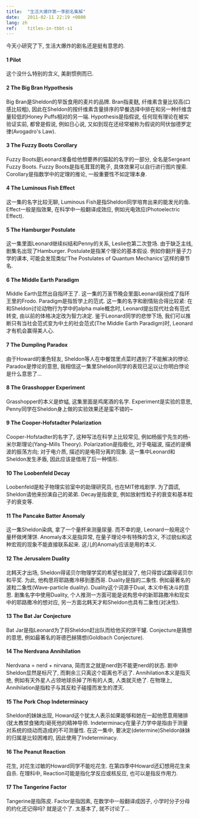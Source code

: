 ```yaml
---
title:  "生活大爆炸第一季剧名集解"
date:   2011-02-11 22:19 +0800
lang: zh
ref:    titles-in-tbbt-s1
---
```


今天小研究了下, 生活大爆炸的剧名还是挺有意思的.

#### 1 Pilot

这个没什么特别的含义, 美剧惯例而已.

#### 2 The Big Bran Hypothesis

Big Bran是Sheldon的早饭食用的麦片的品牌. Bran指麦麸, 纤维素含量比较高(口感比较粗), 因此在Sheldon的按纤维素含量排序的早餐选择中排在和另一种纤维含量较低的Honey Puffs相对的另一端. Hypothesis是指假说, 任何现有理论在被实验证实前, 都曾是假说, 例如日心说, 又如到现在还经常被称为假说的阿伏伽德罗定律(Avogadro's Law).

#### 3 The Fuzzy Boots Corollary

Fuzzy Boots是Leonard准备给他想要养的猫起的名字的一部分, 全名是Sergeant Fuzzy Boots. Fuzzy Boots是指毛茸茸的靴子, 具体效果可以自行进行图片搜索. Corollary是指数学中的定理的推论, 一般重要性不如定理本身.

#### 4 The Luminous Fish Effect

这一集的名字比较无聊, Luminous Fish是指Sheldon同学培育出来的能发光的鱼. Effect一般是指效果, 在科学中一般翻译成效应, 例如光电效应(Photoelectric Effect).

#### 5 The Hamburger Postulate

这一集里面Leonard继续纠结和Penny的关系, Leslie也第二次登场. 由于缺乏主线, 剧集名出现了Hamburger. Postulate是指某个理论的基本假设. 例如你翻开量子力学的课本, 可能会发现类似'The Postulates of Quantum Mechanics'这样的章节名.

#### 6 The Middle Earth Paradigm

Middle Earth显然出自指环王了. 这一集的万圣节晚会里面Leonard装扮成了指环王里的Frodo. Paradigm是指哲学上的范式. 这一集的名字和剧情贴合得比较紧: 在和Sheldon讨论动物行为学中的alpha male概念时, Leonard提出现代社会有范式转变, 由以前的体格决定改为智力决定. 鉴于Leonard同学的悲惨下场, 我们可以推断只有当社会范式变为中土的社会范式(The Middle Earth Paradigm)时, Leonard才有机会赢得美人心.

#### 7 The Dumpling Paradox

由于Howard的重色轻友, Sheldon等人在中餐馆里点菜时遇到了不能解决的悖论. Paradox是悖论的意思, 我相信这一集里Sheldon同学的表现已足以让你明白悖论是什么意思了...

#### 8 The Grasshopper Experiment

Grasshopper的本义是蚱蜢, 这集里面是鸡尾酒的名字. Experiment是实验的意思, Penny同学在Sheldon身上做的实验效果还是蛮不错的~

#### 9 The Cooper-Hofstadter Polarization

Cooper-Hofstadter的名字了, 这种写法在科学上比较常见, 例如杨振宁先生的杨-米尔斯理论(Yang–Mills Theory). Polarization是指极化, 对于电磁波, 描述的是横波的振荡方向; 对于电介质, 描述的是电荷分离的现象. 这一集中Leonard和Sheldon发生矛盾, 因此应该是借用了后一种情形.

#### 10 The Loobenfeld Decay

Loobenfeld是粒子物理实验室中的助理研究员, 也在MIT修戏剧学. 为了圆谎, Sheldon请他来扮演自己的弟弟. Decay是指衰变, 例如放射性粒子的衰变和基本粒子的衰变等.

#### 11 The Pancake Batter Anomaly

这一集Sheldon染病, 拿了一个量杯来测量尿量. 而不幸的是, Leonard一般用这个量杯做烤薄饼. Anomaly本义是指异常, 在量子理论中有特殊的含义, 不过貌似和这种宏观的现象不能直接联系起来. 这儿的Anomaly应该是用的本义.

#### 12 The Jerusalem Duality

北韩天才出场, Sheldon得诺贝尔物理学奖的希望也就没了, 他只得尝试赢得诺贝尔和平奖. 为此, 他构思将耶路撒冷移到墨西哥. Duality是指的二象性. 例如最著名的波粒二象性(Wave-particle duality). Duality这个词源于Dual, 本义中有决斗的意思. 剧集名字中使用Duality, 个人推测一方面可能是说构思中的新耶路撒冷和现实中的耶路撒冷的想对应, 另一方面北韩天才和Sheldon也具有二象性(对决性).

#### 13 The Bat Jar Conjecture

Bat Jar是指Leonard为了将Sheldon赶出队而给他买的饼干罐. Conjecture是猜想的意思, 例如最著名的哥德巴赫猜想(Goldbach Conjecture).

#### 14 The Nerdvana Annihilation

Nerdvana = nerd + nirvana, 简而言之就是nerd到不能更nerd的状态. 剧中Sheldon显然是标尺了, 而剩余三只离这个距离也不远了. Annihilation本义是指灭绝, 例如有天外星人占领地球杀掉了所有的人类, 人类就灭绝了. 在物理上, Annihilation是指粒子与其反粒子碰撞而发生的湮灭.

#### 15 The Pork Chop Indeterminacy

Sheldon的妹妹出现, Howard这个犹太人表示如果能够和她在一起他愿意用猪排(犹太教禁食猪肉)砸死他的精神导师. Indeterminacy在量子力学中是指由于测量对系统的绕动而造成的不可测量性. 在这一集中, 要决定(determine)Sheldon妹妹的归属是比较困难的, 因此使用了Indeterminacy.

#### 16 The Peanut Reaction

花生, 对花生过敏的Howard同学不能吃花生. 在第四季中Howard还幻想用花生来自杀. 在理科中, Reaction可能是指化学反应或核反应, 也可以是指反作用力.

#### 17 The Tangerine Factor

Tangerine是指陈皮. Factor是指因素, 在数学中一般翻译成因子, 小学时分子分母的约化还记得吗? 就是这个了. 太基本了, 就不讨论了...
